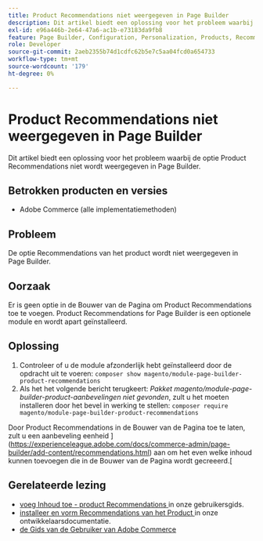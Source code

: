 ```yaml
---
title: Product Recommendations niet weergegeven in Page Builder
description: Dit artikel biedt een oplossing voor het probleem waarbij de optie Product Recommendations niet wordt weergegeven in Page Builder.
exl-id: e96a446b-2e64-47a6-ac1b-e73183da9fb8
feature: Page Builder, Configuration, Personalization, Products, Recommendations
role: Developer
source-git-commit: 2aeb2355b74d1cdfc62b5e7c5aa04fcd0a654733
workflow-type: tm+mt
source-wordcount: '179'
ht-degree: 0%

---
```


# Product Recommendations niet weergegeven in Page Builder

Dit artikel biedt een oplossing voor het probleem waarbij de optie Product Recommendations niet wordt weergegeven in Page Builder.

## Betrokken producten en versies

* Adobe Commerce (alle implementatiemethoden)

## Probleem

De optie Recommendations van het product wordt niet weergegeven in Page Builder.

## Oorzaak

Er is geen optie in de Bouwer van de Pagina om Product Recommendations toe te voegen. Product Recommendations for Page Builder is een optionele module en wordt apart geïnstalleerd.

## Oplossing

1. Controleer of u de module afzonderlijk hebt geïnstalleerd door de opdracht uit te voeren: `composer show magento/module-page-builder-product-recommendations`
1. Als het het volgende bericht terugkeert: *Pakket magento/module-page-builder-product-aanbevelingen niet gevonden*, zult u het moeten installeren door het bevel in werking te stellen: `composer require magento/module-page-builder-product-recommendations`

Door Product Recommendations in de Bouwer van de Pagina toe te laten, zult u een aanbeveling eenheid ](https://experienceleague.adobe.com/docs/commerce-admin/page-builder/add-content/recommendations.html) aan om het even welke inhoud kunnen toevoegen die in de Bouwer van de Pagina wordt gecreeerd.[

## Gerelateerde lezing

* [ voeg Inhoud toe - product Recommendations ](https://experienceleague.adobe.com/docs/commerce-admin/page-builder/add-content/recommendations.html) in onze gebruikersgids.
* [ installeer en vorm Recommendations van het Product ](https://experienceleague.adobe.com/en/docs/commerce-merchant-services/product-recommendations/getting-started/install-configure) in onze ontwikkelaarsdocumentatie.
* [ de Gids van de Gebruiker van Adobe Commerce ](https://experienceleague.adobe.com/en/docs/commerce-admin/user-guides/home)
